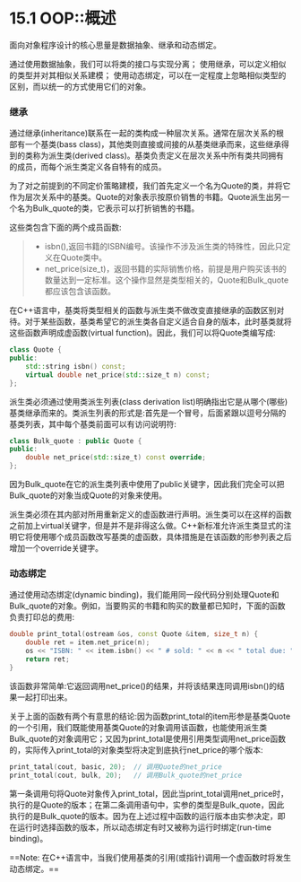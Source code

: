 # 15.1 OOP::概述
面向对象程序设计的核心思量是数据抽象、继承和动态绑定。

通过使用数据抽象，我们可以将类的接口与实现分离；
使用继承，可以定义相似的类型并对其相似关系建模；
使用动态绑定，可以在一定程度上忽略相似类型的区别，而以统一的方式使用它们的对象。

### 继承
通过继承(inheritance)联系在一起的类构成一种层次关系。通常在层次关系的根部有一个基类(bass class)，其他类则直接或间接的从基类继承而来，这些继承得到的类称为派生类(derived class)。基类负责定义在层次关系中所有类共同拥有的成员，而每个派生类定义各自特有的成员。

为了对之前提到的不同定价策略建模，我们首先定义一个名为Quote的类，并将它作为层次关系中的基类。Quote的对象表示按原价销售的书籍。Quote派生出另一个名为Bulk_quote的类，它表示可以打折销售的书籍。

这些类包含下面的两个成员函数:
> + isbn(),返回书籍的ISBN编号。该操作不涉及派生类的特殊性，因此只定义在Quote类中。
> + net_price(size_t)，返回书籍的实际销售价格，前提是用户购买该书的数量达到一定标准。这个操作显然是类型相关的，Quote和Bulk_quote都应该包含该函数。

在C++语言中，基类将类型相关的函数与派生类不做改变直接继承的函数区别对待。对于某些函数，基类希望它的派生类各自定义适合自身的版本，此时基类就将这些函数声明成虚函数(virtual function)。因此，我们可以将Quote类编写成:

```c++
class Quote {
public:
    std::string isbn() const;
    virtual double net_price(std::size_t n) const;
};
```

派生类必须通过使用类派生列表(class derivation list)明确指出它是从哪个(哪些)基类继承而来的。类派生列表的形式是:首先是一个冒号，后面紧跟以逗号分隔的基类列表，其中每个基类前面可以有访问说明符:

```c++
class Bulk_quote : public Quote {
public:
    double net_price(std::size_t) const override;
};
```

因为Bulk_quote在它的派生类列表中使用了public关键字，因此我们完全可以把Bulk_quote的对象当成Quote的对象来使用。

派生类必须在其内部对所用重新定义的虚函数进行声明。派生类可以在这样的函数之前加上virtual关键字，但是并不是非得这么做。C++新标准允许派生类显式的注明它将使用哪个成员函数改写基类的虚函数，具体措施是在该函数的形参列表之后增加一个override关键字。

### 动态绑定
通过使用动态绑定(dynamic binding)，我们能用同一段代码分别处理Quote和Bulk_quote的对象。例如，当要购买的书籍和购买的数量都已知时，下面的函数负责打印总的费用:

```c++
double print_total(ostream &os, const Quote &item, size_t n) {
    double ret = item.net_price(n);
    os << "ISBN: " << item.isbn() << " # sold: " << n << " total due: " << ret << endl;
    return ret;
}
```

该函数非常简单:它返回调用net_price()的结果，并将该结果连同调用isbn()的结果一起打印出来。

关于上面的函数有两个有意思的结论:因为函数print_total的item形参是基类Quote的一个引用，我们既能使用基类Quote的对象调用该函数，也能使用派生类Bulk_quote的对象调用它；又因为print_total是使用引用类型调用net_price函数的，实际传入print_total的对象类型将决定到底执行net_price的哪个版本:

```c++
print_tatal(cout, basic, 20);  // 调用Quote的net_price
print_total(cout, bulk, 20);   // 调用Bulk_quote的net_price
```

第一条调用句将Quote对象传入print_total，因此当print_total调用net_price时，执行的是Quote的版本；在第二条调用语句中，实参的类型是Bulk_quote，因此执行的是Bulk_quote的版本。因为在上述过程中函数的运行版本由实参决定，即在运行时选择函数的版本，所以动态绑定有时又被称为运行时绑定(run-time binding)。

==Note:
在C++语言中，当我们使用基类的引用(或指针)调用一个虚函数时将发生动态绑定。==
